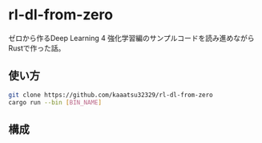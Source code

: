 # rl-dl-from-zero

ゼロから作るDeep Learning 4 強化学習編のサンプルコードを読み進めながらRustで作った話。

## 使い方

```sh
git clone https://github.com/kaaatsu32329/rl-dl-from-zero
cargo run --bin [BIN_NAME]
```

## 構成
